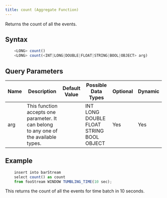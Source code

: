 ```yaml
---
title: count (Aggregate Function)
---
```


Returns the count of all the events.

## Syntax

```js
    <LONG> count()
    <LONG> count(<INT|LONG|DOUBLE|FLOAT|STRING|BOOL|OBJECT> arg)
```

## Query Parameters

| Name | Description   | Default Value | Possible Data Types                      | Optional | Dynamic |
|------|-----------------------|---------------|-----------------------|----------|---------|
| arg  | This function accepts one parameter. It can belong to any one of the available types. |               | INT LONG DOUBLE FLOAT STRING BOOL OBJECT | Yes      | Yes     |

## Example

```js
    insert into barStream
    select count() as count
    from fooStream WINDOW TUMBLING_TIME(10 sec);
```

This returns the count of all the events for time batch in 10 seconds.
